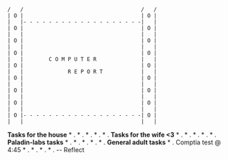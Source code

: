 ~~~
/   /                                     /   /
| O |                                     | O |
|   |- - - - - - - - - - - - - - - - - - -|   |
| O |                                     | O |
|   |                                     |   |
| O |                                     | O |
|   |                                     |   |
| O |                                     | O |
|   |        C O M P U T E R              |   |
| O |                                     | O |
|   |              R E P O R T            |   |
| O |                                     | O |
|   |                                     |   |
| O |                                     | O |
|   |                                     |   |
| O |                                     | O |
|   |                                     |   |
| O |- - - - - - - - - - - - - - - - - - -| O |
|   |                                     |   |
~~~

**Tasks for the house**
	* .
	* .
	* .
	* .
	* .
**Tasks for the wife <3**
	* .
	* .
	* .
	* .
	* .
**Paladin-labs tasks**
	* .
	* .
	* .
	* .
	* .
**General adult tasks**
	* . Comptia test @ 4:45 
	* .
	* .
	* .
	* .
-- Reflect 
